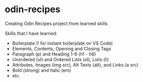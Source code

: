 # odin-recipes
Creating Odin Recipes project from learned skills 

Skills that I have learned:
- Boilerplate (! for instant boilerplate on VS Code)
- Elements, Contents, Opening and Closing Tags
- Paragraph (p) and Heading 1-6 (h1 - h6)
- Unordered (ul) and Ordered Lists (ol), Lists (li)
- Attributes, Images (img src), Alt Texts (alt), and
  Links (a src)
- Bold (strong) and Italic (em)
- etc.
